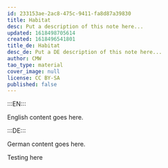 ```yaml
---
id: 233153ae-2ac8-475c-9411-fa8d87a39830
title: Habitat
desc: Put a description of this note here...
updated: 1618498705614
created: 1618496541801
title_de: Habitat
desc_de: Put a DE description of this note here...
author: CMW
tao_type: material
cover_image: null
license: CC BY-SA
published: false
---
```


:::EN:::

English content goes here.

:::DE:::

German content goes here.

Testing here
